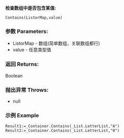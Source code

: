 **检查数组中是否包含某值:**

```autohotkey
Contains(ListorMap,value)
```

### 参数 Parameters: 

- ListorMap - 数组(简单数组，关联数组都行)
- value - 任意类型值

### 返回 Returns: 
Boolean
### 抛出异常 Throws: 
- null
### 示例 Example
```autohotkey
Result1:=_Container.Contains(_List.LetterList,"A")
Result2:=_Container.Contains(_List.LetterList,"0")
```